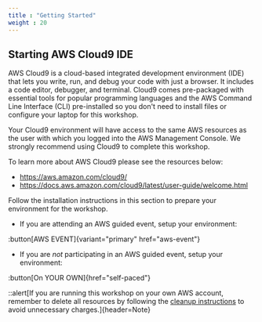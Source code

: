 ```yaml
---
title : "Getting Started"
weight : 20
---
```


## Starting AWS Cloud9 IDE

AWS Cloud9 is a cloud-based integrated development environment (IDE) that lets you write, run, and debug your code with just a browser. It includes a code editor, debugger, and terminal. Cloud9 comes pre-packaged with essential tools for popular programming languages and the AWS Command Line Interface (CLI) pre-installed so you don't need to install files or configure your laptop for this workshop. 

Your Cloud9 environment will have access to the same AWS resources as the user with which you logged into the AWS Management Console. We strongly recommend using Cloud9 to complete this workshop.

To learn more about AWS Cloud9 please see the resources below:

- https://aws.amazon.com/cloud9/
- https://docs.aws.amazon.com/cloud9/latest/user-guide/welcome.html


Follow the installation instructions in this section to prepare your environment for the workshop.

- If you are attending an AWS guided event, setup your environment:

:button[AWS EVENT]{variant="primary" href="aws-event"}
  
- If you are _not_ participating in an AWS guided event, setup your environment:

:button[On YOUR OWN]{href="self-paced"}

::alert[If you are running this workshop on your own AWS account, remember to delete all resources by following the [cleanup instructions](/090-cleanup/) to avoid unnecessary charges.]{header=Note}

